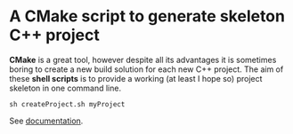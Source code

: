 # A CMake script to generate skeleton C++ project

**CMake** is a great tool, however despite all its advantages it is sometimes boring to create a new build solution for each new C++ project.
The aim of these **shell scripts** is to provide a working (at least I hope so) project skeleton in one command line.

```
sh createProject.sh myProject
```

See [documentation](http://htmlpreview.github.io/?https://github.com/vincent-picaud/CMakeScript/blob/master/cmakeScript.html).
